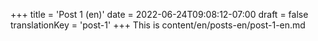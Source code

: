 +++
title = 'Post 1 (en)'
date = 2022-06-24T09:08:12-07:00
draft = false
translationKey = 'post-1'
+++
This is content/en/posts-en/post-1-en.md
